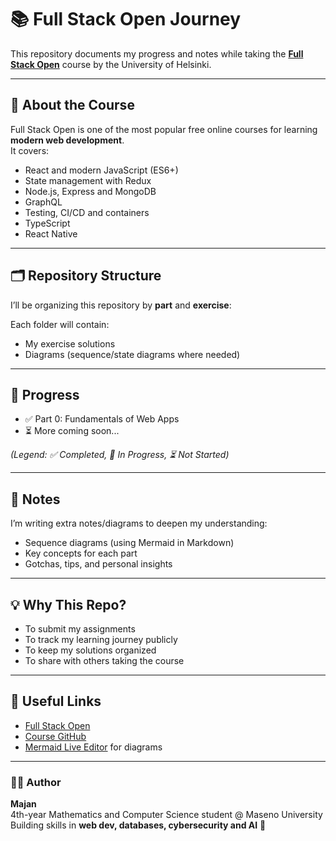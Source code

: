 # 📚 Full Stack Open Journey

This repository documents my progress and notes while taking the **[Full Stack Open](https://fullstackopen.com/en/)** course by the University of Helsinki.

---

## 🚀 About the Course
Full Stack Open is one of the most popular free online courses for learning **modern web development**.  
It covers:

- React and modern JavaScript (ES6+)
- State management with Redux
- Node.js, Express and MongoDB
- GraphQL
- Testing, CI/CD and containers
- TypeScript
- React Native

---

## 🗂️ Repository Structure
I’ll be organizing this repository by **part** and **exercise**:


Each folder will contain:
- My exercise solutions 
- Diagrams (sequence/state diagrams where needed)

---

## 📝 Progress
- ✅ Part 0: Fundamentals of Web Apps 
- ⏳ More coming soon...  

*(Legend: ✅ Completed, 🚧 In Progress, ⏳ Not Started)*

---

## 📖 Notes
I’m writing extra notes/diagrams to deepen my understanding:
- Sequence diagrams (using Mermaid in Markdown)
- Key concepts for each part
- Gotchas, tips, and personal insights

---

## 💡 Why This Repo?
- To submit my assignments
- To track my learning journey publicly  
- To keep my solutions organized  
- To share with others taking the course  

---

## 🔗 Useful Links
- [Full Stack Open](https://fullstackopen.com/en/)  
- [Course GitHub](https://github.com/fullstack-hy2020)  
- [Mermaid Live Editor](https://mermaid.live/) for diagrams  

---

### 👨‍💻 Author
**Majan**  
4th-year Mathematics and Computer Science student @ Maseno University  
Building skills in **web dev, databases, cybersecurity and AI** 🚀
